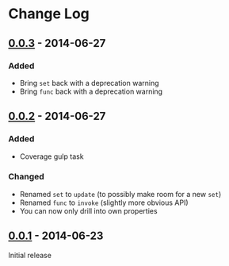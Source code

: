 Change Log
==========

## [0.0.3] - 2014-06-27
### Added
 * Bring `set` back with a deprecation warning
 * Bring `func` back with a deprecation warning


## [0.0.2] - 2014-06-27
### Added
 * Coverage gulp task

### Changed
 * Renamed `set` to `update` (to possibly make room for a new `set`)
 * Renamed `func` to `invoke` (slightly more obvious API)
 * You can now only drill into own properties


## [0.0.1] - 2014-06-23
Initial release

[unreleased]: https://github.com/d10n/drilldown/compare/v0.0.3...HEAD
[0.0.3]: https://github.com/d10n/drilldown/compare/v0.0.2...v0.0.3
[0.0.2]: https://github.com/d10n/drilldown/compare/v0.0.1...v0.0.2
[0.0.1]: https://github.com/d10n/drilldown/compare/fc09a25...v0.0.1


